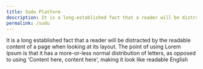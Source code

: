 ```yaml
---
title: Sudu Platform
description: It is a long-established fact that a reader will be distracted by the readable content of a page when looking at its layout. The point of using
permalink: /sudu
---
```

It is a long established fact that a reader will be distracted by the readable content of a page when looking at its layout. The point of using Lorem Ipsum is that it has a more-or-less normal distribution of letters, as opposed to using 'Content here, content here', making it look like readable English
